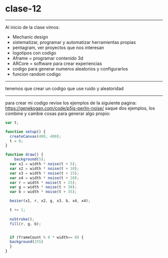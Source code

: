 # clase-12
---
Al inicio de la clase vimos:
- Mechanic design
- sistematizar, programar y automatizar herramientas propias
- pentagram, ver proyectos que nos interesan 
- logotipos con codigo
- Aframe = programar contenido 3d
- ARCore = software para crear experiencias
- codigo para generar numeros aleatorios y configurarlos 
- funcion random codigo

---

tenemos que crear un codigo que use ruido y aleatoridad

---
para crear mi codigo revise los ejemplos de la siguiente pagina: https://genekogan.com/code/p5js-perlin-noise/
saque dos ejemplos, los combine y cambie cosas para generar algo propio:

```javascript
var t;

function setup() {
  createCanvas(400, 400); 
  t = 0;
}

function draw() {
    background(5);
  var x1 = width * noise(t + 5);
  var x2 = width * noise(t + 10);
  var x3 = width * noise(t + 15);
  var x4 = width * noise(t + 20);
  var r = width * noise(t + 25);
  var g = width * noise(t + 30);
  var b = width * noise(t + 35);

  bezier(x1, r, x2, g, x3, b, x4, x4);

  t += 1;
  
  noStroke();
  fill(r, g, b);


  if (frameCount % 0 * width== 0) {
  background(255)
  }
}
```
